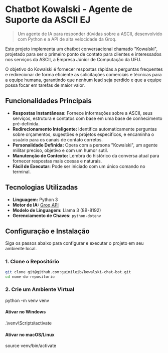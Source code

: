 # Chatbot Kowalski - Agente de Suporte da ASCII EJ

> Um agente de IA para responder dúvidas sobre a ASCII, desenvolvido com Python e a API de alta velocidade da Groq.

Este projeto implementa um chatbot conversacional chamado "Kowalski", projetado para ser o primeiro ponto de contato para clientes e interessados nos serviços da ASCII, a Empresa Júnior de Computação da UFU.

O objetivo do Kowalski é fornecer respostas rápidas a perguntas frequentes e redirecionar de forma eficiente as solicitações comerciais e técnicas para a equipe humana, garantindo que nenhum lead seja perdido e que a equipe possa focar em tarefas de maior valor.

## Funcionalidades Principais

*   **Respostas Instantâneas:** Fornece informações sobre a ASCII, seus serviços, estrutura e contatos com base em uma base de conhecimento pré-definida.
*   **Redirecionamento Inteligente:** Identifica automaticamente perguntas sobre orçamentos, sugestões e projetos específicos, e encaminha o usuário para os canais de contato corretos.
*   **Personalidade Definida:** Opera com a persona "Kowalski", um agente militar preciso, objetivo e com um humor sutil.
*   **Manutenção de Contexto:** Lembra do histórico da conversa atual para fornecer respostas mais coesas e naturais.
*   **Fácil de Executar:** Pode ser iniciado com um único comando no terminal.

## Tecnologias Utilizadas

*   **Linguagem:** Python 3
*   **Motor de IA:** [Groq API](https://groq.com/)
*   **Modelo de Linguagem:** Llama 3 (8B-8192)
*   **Gerenciamento de Chaves:** `python-dotenv`

## Configuração e Instalação

Siga os passos abaixo para configurar e executar o projeto em seu ambiente local.

### 1. Clone o Repositório

```bash
git clone git@github.com:guimileib/kowalski-chat-bot.git
cd nome-do-repositorio
```
### 2. Crie um Ambiente Virtual
python -m venv venv

#### Ativar no Windows
.\venv\Scripts\activate

#### Ativar no macOS/Linux
source venv/bin/activate
